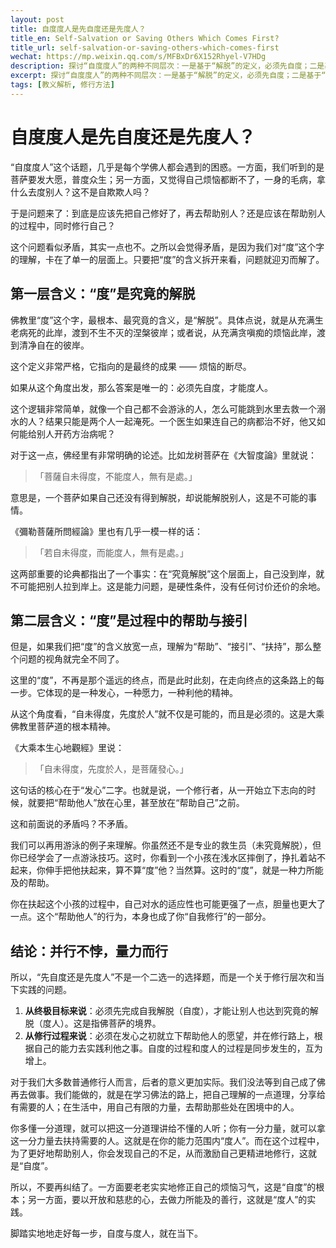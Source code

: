 ```yaml
---
layout: post
title: 自度度人是先自度还是先度人？
title_en: Self-Salvation or Saving Others Which Comes First?
title_url: self-salvation-or-saving-others-which-comes-first
wechat: https://mp.weixin.qq.com/s/MFBxDr6X152Rhyel-V7HDg
description: 探讨“自度度人”的两种不同层次：一是基于“解脱”的定义，必须先自度；二是基于“帮助”的定义，可在自度的同时度人。文章通过佛经论证和譬喻，阐明二者并行不悖，是不同阶段的修行实践。
excerpt: 探讨“自度度人”的两种不同层次：一是基于“解脱”的定义，必须先自度；二是基于“帮助”的定义，可在自度的同时度人。文章通过佛经论证和譬喻，阐明二者并行不悖，是不同阶段的修行实践。
tags: [教义解析, 修行方法]
---
```


# 自度度人是先自度还是先度人？

“自度度人”这个话题，几乎是每个学佛人都会遇到的困惑。一方面，我们听到的是菩萨要发大愿，普度众生；另一方面，又觉得自己烦恼都断不了，一身的毛病，拿什么去度别人？这不是自欺欺人吗？

于是问题来了：到底是应该先把自己修好了，再去帮助别人？还是应该在帮助别人的过程中，同时修行自己？

这个问题看似矛盾，其实一点也不。之所以会觉得矛盾，是因为我们对“度”这个字的理解，卡在了单一的层面上。只要把“度”的含义拆开来看，问题就迎刃而解了。

## 第一层含义：“度”是究竟的解脱

佛教里“度”这个字，最根本、最究竟的含义，是“解脱”。具体点说，就是从充满生老病死的此岸，渡到不生不灭的涅槃彼岸；或者说，从充满贪嗔痴的烦恼此岸，渡到清净自在的彼岸。

这个定义非常严格，它指向的是最终的成果 —— 烦恼的断尽。

如果从这个角度出发，那么答案是唯一的：必须先自度，才能度人。

这个逻辑非常简单，就像一个自己都不会游泳的人，怎么可能跳到水里去救一个溺水的人？结果只能是两个人一起淹死。一个医生如果连自己的病都治不好，他又如何能给别人开药方治病呢？

对于这一点，佛经里有非常明确的论述。比如龙树菩萨在《大智度論》里就说：

> 「菩薩自未得度，不能度人，無有是處。」

意思是，一个菩萨如果自己还没有得到解脱，却说能解脱别人，这是不可能的事情。

《彌勒菩薩所問經論》里也有几乎一模一样的话：

> 「若自未得度，而能度人，無有是處。」

这两部重要的论典都指出了一个事实：在“究竟解脱”这个层面上，自己没到岸，就不可能把别人拉到岸上。这是能力问题，是硬性条件，没有任何讨价还价的余地。

## 第二层含义：“度”是过程中的帮助与接引

但是，如果我们把“度”的含义放宽一点，理解为“帮助”、“接引”、“扶持”，那么整个问题的视角就完全不同了。

这里的“度”，不再是那个遥远的终点，而是此时此刻，在走向终点的这条路上的每一步。它体现的是一种发心，一种愿力，一种利他的精神。

从这个角度看，“自未得度，先度於人”就不仅是可能的，而且是必须的。这是大乘佛教里菩萨道的根本精神。

《大乘本生心地觀經》里说：

> 「自未得度，先度於人，是菩薩發心。」

这句话的核心在于“发心”二字。也就是说，一个修行者，从一开始立下志向的时候，就要把“帮助他人”放在心里，甚至放在“帮助自己”之前。

这和前面说的矛盾吗？不矛盾。

我们可以再用游泳的例子来理解。你虽然还不是专业的救生员（未究竟解脱），但你已经学会了一点游泳技巧。这时，你看到一个小孩在浅水区摔倒了，挣扎着站不起来，你伸手把他扶起来，算不算“度”他？当然算。这时的“度”，就是一种力所能及的帮助。

你在扶起这个小孩的过程中，自己对水的适应性也可能更强了一点，胆量也更大了一点。这个“帮助他人”的行为，本身也成了你“自我修行”的一部分。

## 结论：并行不悖，量力而行

所以，“先自度还是先度人”不是一个二选一的选择题，而是一个关于修行层次和当下实践的问题。

1.  **从终极目标来说**：必须先完成自我解脱（自度），才能让别人也达到究竟的解脱（度人）。这是指佛菩萨的境界。
2.  **从修行过程来说**：必须在发心之初就立下帮助他人的愿望，并在修行路上，根据自己的能力去实践利他之事。自度的过程和度人的过程是同步发生的，互为增上。

对于我们大多数普通修行人而言，后者的意义更加实际。我们没法等到自己成了佛再去做事。我们能做的，就是在学习佛法的路上，把自己理解的一点道理，分享给有需要的人；在生活中，用自己有限的力量，去帮助那些处在困境中的人。

你多懂一分道理，就可以把这一分道理讲给不懂的人听；你有一分力量，就可以拿这一分力量去扶持需要的人。这就是在你的能力范围内“度人”。而在这个过程中，为了更好地帮助别人，你会发现自己的不足，从而激励自己更精进地修行，这就是“自度”。

所以，不要再纠结了。一方面要老老实实地修正自己的烦恼习气，这是“自度”的根本；另一方面，要以开放和慈悲的心，去做力所能及的善行，这就是“度人”的实践。

脚踏实地地走好每一步，自度与度人，就在当下。